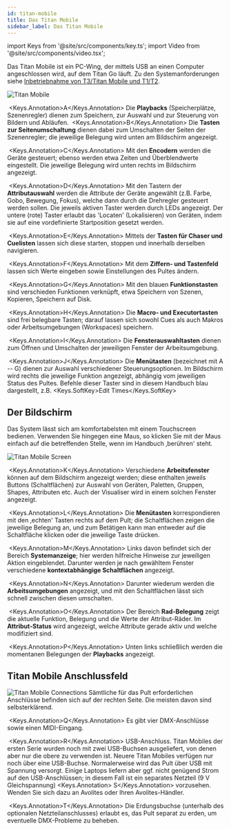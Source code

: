 ```yaml
---
id: titan-mobile
title: Das Titan Mobile
sidebar_label: Das Titan Mobile
---
```


import Keys from '@site/src/components/key.ts';
import Video from '@site/src/components/video.tsx';

Das Titan Mobile ist ein PC-Wing, der mittels USB an einen Computer
angeschlossen wird, auf dem Titan Go läuft. Zu den 
Systemanforderungen siehe [Inbetriebnahme von T3/Titan Mobile und T1/T2](../titan-basics.md#inbetriebnahme-von-t3titan-mobile-und-t1t2).

![Titan Mobile](/docs/images/Titan-Mobile.png)

&nbsp;<Keys.Annotation>A</Keys.Annotation> Die **Playbacks** (Speicherplätze, 
Szenenregler) dienen zum Speichern, zur Auswahl und zur Steuerung von Bildern 
und Abläufen. &nbsp;<Keys.Annotation>B</Keys.Annotation> Die **Tasten 
zur Seitenumschaltung** dienen dabei zum Umschalten der Seiten der Szenenregler;
die jeweilige Belegung wird unten am Bildschirm angezeigt.

&nbsp;<Keys.Annotation>C</Keys.Annotation> Mit den **Encodern** werden die 
Geräte gesteuert; ebenso werden etwa Zeiten und Überblendwerte eingestellt. 
Die jeweilige Belegung wird unten rechts im Bildschirm angezeigt.

&nbsp;<Keys.Annotation>D</Keys.Annotation> Mit den Tastern der **Attributauswahl** 
werden die Attribute der Geräte angewählt (z.B. Farbe, Gobo, Bewegung, Fokus), 
welche dann durch die Drehregler gesteuert werden sollen. Die jeweils aktiven 
Taster werden durch LEDs angezeigt. Der untere (rote) Taster erlaubt das 'Locaten'
(Lokalisieren) von Geräten, indem sie auf eine vordefinierte Startposition gesetzt werden.

&nbsp;<Keys.Annotation>E</Keys.Annotation> Mittels der **Tasten für Chaser und 
Cuelisten** lassen sich diese starten, stoppen und innerhalb derselben navigieren.

&nbsp;<Keys.Annotation>F</Keys.Annotation> Mit dem **Ziffern- und Tastenfeld** 
lassen sich Werte eingeben sowie Einstellungen des Pultes ändern.

&nbsp;<Keys.Annotation>G</Keys.Annotation> Mit den blauen **Funktionstasten** 
sind verschieden Funktionen verknüpft, etwa Speichern von Szenen, Kopieren, 
Speichern auf Disk.

&nbsp;<Keys.Annotation>H</Keys.Annotation> Die **Macro- und Executortasten** sind 
frei belegbare Tasten; darauf lassen sich sowohl Cues als auch Makros oder 
Arbeitsumgebungen (Workspaces) speichern.

&nbsp;<Keys.Annotation>I</Keys.Annotation> Die **Fensterauswahltasten** dienen 
zum Öffnen und Umschalten der jeweiligen Fenster der Arbeitsumgebung.

&nbsp;<Keys.Annotation>J</Keys.Annotation> Die **Menütasten** (bezeichnet mit 
A -- G) dienen zur Auswahl verschiedener Steuerungsoptionen. Im Bildschirm 
wird rechts die jeweilige Funktion angezeigt, abhängig vom jeweiligen Status
des Pultes. Befehle dieser Taster sind in diesem Handbuch blau dargestellt,
z.B. <Keys.SoftKey>Edit Times</Keys.SoftKey>

## Der Bildschirm

Das System lässt sich am komfortabelsten mit einem Touchscreen bedienen. 
Verwenden Sie hingegen eine Maus, so klicken Sie mit der Maus einfach auf 
die betreffenden Stelle, wenn im Handbuch ‚berühren' steht.

![Titan Mobile Screen](/docs/images/Titan-Mobile-Screen.png)

&nbsp;<Keys.Annotation>K</Keys.Annotation> Verschiedene **Arbeitsfenster** 
können auf dem Bildschirm angezeigt werden; diese enthalten jeweils Buttons 
(Schaltflächen) zur Auswahl von Geräten, Paletten, Gruppen, Shapes, Attributen etc. 
Auch der Visualiser wird in einem solchen Fenster angezeigt.

&nbsp;<Keys.Annotation>L</Keys.Annotation> Die **Menütasten** korrespondieren 
mit den ‚echten' Tasten rechts auf dem Pult; die Schaltflächen zeigen die 
jeweilige Belegung an, und zum Betätigen kann man entweder auf die Schaltfläche 
klicken oder die jeweilige Taste drücken.

&nbsp;<Keys.Annotation>M</Keys.Annotation> Links davon befindet sich der Bereich 
**Systemanzeige**; hier werden hilfreiche Hinweise zur jeweiligen Aktion 
eingeblendet. Darunter werden je nach gewähltem Fenster verschiedene 
**kontextabhängige Schaltflächen** angezeigt.

&nbsp;<Keys.Annotation>N</Keys.Annotation> Darunter wiederum werden die 
**Arbeitsumgebungen** angezeigt, und mit den Schaltflächen lässt sich schnell 
zwischen diesen umschalten.

&nbsp;<Keys.Annotation>O</Keys.Annotation> Der Bereich **Rad-Belegung** zeigt 
die aktuelle Funktion, Belegung und die Werte der Attribut-Räder. Im 
**Attribut-Status** wird angezeigt, welche Attribute gerade aktiv und welche 
modifiziert sind.

&nbsp;<Keys.Annotation>P</Keys.Annotation> Unten links schließlich werden die momentanen Belegungen der **Playbacks** angezeigt.

## Titan Mobile Anschlussfeld

![Titan Mobile Connections](/docs/images/Titan-Mobile-Connections.png)
Sämtliche für das Pult erforderlichen Anschlüsse befinden sich auf der
rechten Seite. Die meisten davon sind selbsterklärend. 

&nbsp;<Keys.Annotation>Q</Keys.Annotation> Es gibt vier DMX-Anschlüsse 
sowie einen MIDI-Eingang.

&nbsp;<Keys.Annotation>R</Keys.Annotation> USB-Anschluss. Titan Mobiles der 
ersten Serie wurden noch mit zwei USB-Buchsen ausgeliefert, von denen aber 
nur die obere zu verwenden ist. Neuere Titan Mobiles verfügen nur noch über 
eine USB-Buchse. Normalerweise wird das Pult über USB mit Spannung versorgt. 
Einige Laptops liefern aber ggf. nicht genügend Strom auf den USB-Anschlüssen; 
in diesem Fall ist ein separates Netzteil (9 V Gleichspannung) <Keys.Annotation>
S</Keys.Annotation> vorzusehen. Wenden Sie sich dazu an Avolites oder Ihren 
Avolites-Händler.

&nbsp;<Keys.Annotation>T</Keys.Annotation> Die Erdungsbuchse (unterhalb des 
optionalen Netzteilanschlusses) erlaubt es, das Pult separat zu erden, um 
eventuelle DMX-Probleme zu beheben.
